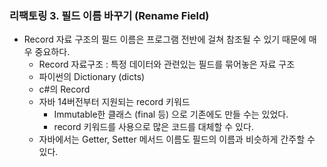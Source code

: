 ### 리팩토링 3. 필드 이름 바꾸기 (Rename Field)
- Record 자료 구조의 필드 이름은 프로그램 전반에 걸쳐 참조될 수 있기 때문에 매우 중요하다.
  - Record 자료구조 : 특정 데이터와 관련있는 필드를 묶어놓은 자료 구조
  - 파이썬의 Dictionary (dicts)
  - c#의 Record
  - 자바 14버전부터 지원되는 record 키워드
     - Immutable한 클래스 (final 등) 으로 기존에도 만들 수는 있었다.
     - record 키워드를 사용으로 많은 코드를 대체할 수 있다.
  - 자바에서는 Getter, Setter 메서드 이름도 필드의 이름과 비슷하게 간주할 수 있다.
